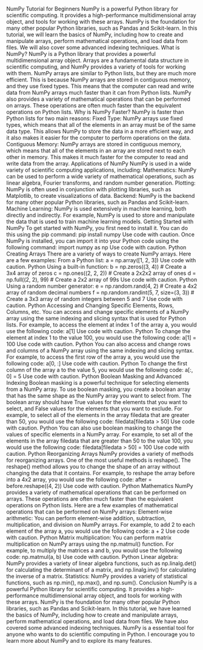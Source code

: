 NumPy Tutorial for Beginners
NumPy is a powerful Python library for scientific computing. It provides a high-performance multidimensional array object, and tools for working with these arrays. NumPy is the foundation for many other popular Python libraries, such as Pandas and Scikit-learn.
In this tutorial, we will learn the basics of NumPy, including how to create and manipulate arrays, perform mathematical operations, and load data from files. We will also cover some advanced indexing techniques.
What is NumPy?
NumPy is a Python library that provides a powerful multidimensional array object. Arrays are a fundamental data structure in scientific computing, and NumPy provides a variety of tools for working with them.
NumPy arrays are similar to Python lists, but they are much more efficient. This is because NumPy arrays are stored in contiguous memory, and they use fixed types. This means that the computer can read and write data from NumPy arrays much faster than it can from Python lists.
NumPy also provides a variety of mathematical operations that can be performed on arrays. These operations are often much faster than the equivalent operations on Python lists.
Why is NumPy Faster?
NumPy is faster than Python lists for two main reasons:
Fixed Type: NumPy arrays use fixed types, which means that all of the elements in an array must be of the same data type. This allows NumPy to store the data in a more efficient way, and it also makes it easier for the computer to perform operations on the data.
Contiguous Memory: NumPy arrays are stored in contiguous memory, which means that all of the elements in an array are stored next to each other in memory. This makes it much faster for the computer to read and write data from the array.
Applications of NumPy
NumPy is used in a wide variety of scientific computing applications, including:
Mathematics: NumPy can be used to perform a wide variety of mathematical operations, such as linear algebra, Fourier transforms, and random number generation.
Plotting: NumPy is often used in conjunction with plotting libraries, such as Matplotlib, to create visualizations of data.
Backend: NumPy is the backend for many other popular Python libraries, such as Pandas and Scikit-learn.
Machine Learning: NumPy is used extensively in machine learning, both directly and indirectly. For example, NumPy is used to store and manipulate the data that is used to train machine learning models.
Getting Started with NumPy
To get started with NumPy, you first need to install it. You can do this using the pip command:
pip install numpy
Use code with caution.
Once NumPy is installed, you can import it into your Python code using the following command:
import numpy as np
Use code with caution.
Python
Creating Arrays
There are a variety of ways to create NumPy arrays. Here are a few examples:
From a Python list:
a = np.array([1, 2, 3])
Use code with caution.
Python
Using a built-in function:
b = np.zeros((3, 4)) # Create a 3x4 array of zeros
c = np.ones((2, 2, 2)) # Create a 2x2x2 array of ones
d = np.full((2, 2), 99) # Create a 2x2 array of 99s
Use code with caution.
Python
Using a random number generator:
e = np.random.rand(4, 2) # Create a 4x2 array of random decimal numbers
f = np.random.randint(5, 7, size=(3, 3)) # Create a 3x3 array of random integers between 5 and 7
Use code with caution.
Python
Accessing and Changing Specific Elements, Rows, Columns, etc.
You can access and change specific elements of a NumPy array using the same indexing and slicing syntax that is used for Python lists. For example, to access the element at index 1 of the array a, you would use the following code:
a[1]
Use code with caution.
Python
To change the element at index 1 to the value 100, you would use the following code:
a[1] = 100
Use code with caution.
Python
You can also access and change rows and columns of a NumPy array using the same indexing and slicing syntax. For example, to access the first row of the array a, you would use the following code:
a[0, :]
Use code with caution.
Python
To change the first column of the array a to the value 5, you would use the following code:
a[:, 0] = 5
Use code with caution.
Python
Boolean Masking and Advanced Indexing
Boolean masking is a powerful technique for selecting elements from a NumPy array. To use boolean masking, you create a boolean array that has the same shape as the NumPy array you want to select from. The boolean array should have True values for the elements that you want to select, and False values for the elements that you want to exclude.
For example, to select all of the elements in the array filedata that are greater than 50, you would use the following code:
filedata[filedata > 50]
Use code with caution.
Python
You can also use boolean masking to change the values of specific elements in a NumPy array. For example, to set all of the elements in the array filedata that are greater than 50 to the value 100, you would use the following code:
filedata[filedata > 50] = 100
Use code with caution.
Python
Reorganizing Arrays
NumPy provides a variety of methods for reorganizing arrays. One of the most useful methods is reshape(). The reshape() method allows you to change the shape of an array without changing the data that it contains.
For example, to reshape the array before into a 4x2 array, you would use the following code:
after = before.reshape((4, 2))
Use code with caution.
Python
Mathematics
NumPy provides a variety of mathematical operations that can be performed on arrays. These operations are often much faster than the equivalent operations on Python lists.
Here are a few examples of mathematical operations that can be performed on NumPy arrays:
Element-wise arithmetic: You can perform element-wise addition, subtraction, multiplication, and division on NumPy arrays. For example, to add 2 to each element of the array a, you would use the following code:
a + 2
Use code with caution.
Python
Matrix multiplication: You can perform matrix multiplication on NumPy arrays using the np.matmul() function. For example, to multiply the matrices a and b, you would use the following code:
np.matmul(a, b)
Use code with caution.
Python
Linear algebra: NumPy provides a variety of linear algebra functions, such as np.linalg.det() for calculating the determinant of a matrix, and np.linalg.inv() for calculating the inverse of a matrix.
Statistics: NumPy provides a variety of statistical functions, such as np.min(), np.max(), and np.sum().
Conclusion
NumPy is a powerful Python library for scientific computing. It provides a high-performance multidimensional array object, and tools for working with these arrays. NumPy is the foundation for many other popular Python libraries, such as Pandas and Scikit-learn.
In this tutorial, we have learned the basics of NumPy, including how to create and manipulate arrays, perform mathematical operations, and load data from files. We have also covered some advanced indexing techniques.
NumPy is a essential tool for anyone who wants to do scientific computing in Python. I encourage you to learn more about NumPy and to explore its many features.

